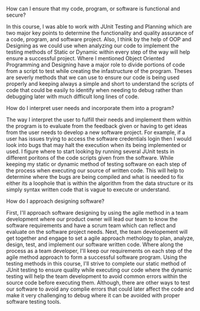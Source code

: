 How can I ensure that my code, program, or software is functional and secure?
  
  In this course, I was able to work with JUnit Testing and Planning which are two major key points to determine the functionality and quality assurance of a code, program, and software project.
Also, I think by the help of OOP and Designing as we could use when analyzing our code to implement the testing methods of Static or Dynamic within every step of the way will help ensure a successful project. 
Where I mentioned Object Oriented Programming and Designing have a major role to divide portions of code from a script to test while creating the infastructure of the program. 
Theses are severly methods that we can use to ensure our code is being used properly and keeping always a simple and short to understand the scripts of code that could be easily to identify when needing to debug rather than debugging later with much difficult long lines of code.

How do I interpret user needs and incorporate them into a program?

  The way I interpret the user to fulfill their needs and implement them within the program is to evaluate from the feedback given or having to get ideas from the user needs to develop a new software project. 
For example, if a user has issues trying to access the software credentials login then I would look into bugs that may halt the execution when its being implemented or used. 
I figure where to start looking by running several JUnit tests in different poritons of the code scripts given from the software. 
While keeping my static or dynamic method of testing software on each step of the process when executing our source of written code. 
This will help to determine where the bugs are being compiled and what is needed to fix either its a loophole that is within the algorithm from the data structure or its simply syntax written code that is vague to execute or understand. 
  
  
How do I approach designing software?

First, I'll approach software designing by using the agile method in a team development where our product owner will lead our team to know the software requirements and have a scrum team which can reflect and evaluate on the software project needs.
Next, the team developement will get together and engage to set a agile approach methology to plan, analyze, design, test, and implement our software written code. 
Where along the process as a team developer, I'll keep our requirements on each step of the agile method approach to form a successful software program. 
Using the testing methods in this course, I'll strive to complete our static method of JUnit testing to ensure quality while executing our code where the dynamic testing will help the team development to avoid common errors within the source code before executing them. 
Although, there are other ways to test our software to avoid any complie errors that could later affect the code and make it very challenging to debug where it can be avoided with proper software testing tools.
  
